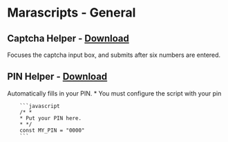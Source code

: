# Marascripts - General

## Captcha Helper - [Download](https://github.com/themagicteeth/marascripts/raw/main/general/captchaHelper.user.js)
Focuses the captcha input box, and submits after six numbers are entered.

## PIN Helper - [Download](https://github.com/themagicteeth/marascripts/raw/main/general/pinHelper.user.js)
Automatically fills in your PIN.
    * You must configure the script with your pin
  
        ```javascript
        /* *
        * Put your PIN here.
        * */
        const MY_PIN = "0000"
        ```
